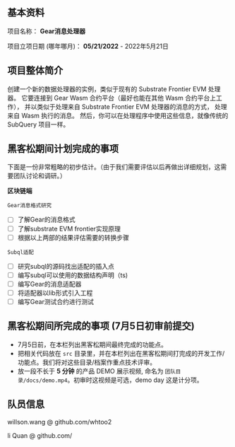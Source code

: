 ## 基本资料

项目名称： **Gear消息处理器**

项目立项日期 (哪年哪月)：
__05/21/2022__ - 2022年5月21日
## 项目整体简介

创建一个新的数据处理器的实例，类似于现有的 Substrate Frontier EVM 处理器。
它要连接到 Gear Wasm 合约平台（最好也能在其他 Wasm 合约平台上工作），
并以类似于处理来自 Substrate Frontier EVM 处理器的消息的方式，
处理来自 Wasm 执行的消息。
然后，你可以在处理程序中使用这些信息，就像传统的 SubQuery 项目一样。

## 黑客松期间计划完成的事项


下面是一份非常粗略的初步估计。（由于我们需要评估以后再做出详细规划，这需要团队讨论和调研。）

**区块链端**



`Gear消息格式研究`
- [ ] 了解Gear的消息格式
- [ ] 了解substrate EVM frontier实现原理
- [ ] 根据以上两部的结果评估需要的转换步骤

`Subql适配`
- [ ] 研究subql的源码找出适配的插入点
- [ ] 编写subql可以使用的数据结构声明（ts)
- [ ] 编写Gear的消息适配器
- [ ] 将适配器以lib形式引入工程
- [ ] 编写Gear测试合约进行测试

## 黑客松期间所完成的事项 (7月5日初审前提交)

- 7月5日前，在本栏列出黑客松期间最终完成的功能点。
- 把相关代码放在 `src` 目录里，并在本栏列出在黑客松期间打完成的开发工作/功能点。我们将对这些目录/档案作重点技术评审。
- 放一段不长于 **5 分钟** 的产品 DEMO 展示视频, 命名为 `团队目录/docs/demo.mp4`。初审时这视频是可选，demo day 这是计分项。

## 队员信息

willson.wang @ github.com/whtoo2

li Quan @ github.com/


